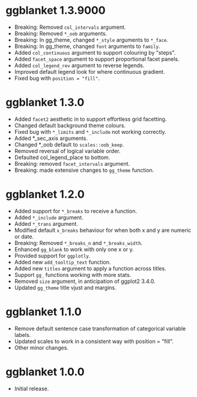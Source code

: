 # ggblanket 1.3.9000

* Breaking: Removed `col_intervals` argument.
* Breaking: Removed `*_oob` arguments.
* Breaking: In gg_theme, changed `*_style` arguments to `*_face`.
* Breaking: In gg_theme, changed `font` arguments to `family`.
* Added `col_continuous` argument to support colouring by "steps". 
* Added `facet_space` argument to support proportional facet panels.
* Added `col_legend_rev` argument to reverse legends.
* Improved default legend look for where continuous gradient.
* Fixed bug with `position = "fill"`.

# ggblanket 1.3.0

* Added `facet2` aesthetic in to support effortless grid facetting.
* Changed default background theme colours.
* Fixed bug with `*_limits` and `*_include` not working correctly.  
* Added *_sec_axis arguments.
* Changed *_oob default to `scales::oob_keep`.
* Removed reversal of logical variable order.
* Defaulted col_legend_place to bottom.  
* Breaking: removed `facet_intervals` argument.
* Breaking: made extensive changes to `gg_theme` function.

# ggblanket 1.2.0

* Added support for `*_breaks` to receive a function.
* Added `*_include` argument. 
* Added `*_trans` argument.
* Modified default `x_breaks` behaviour for when both x and y are numeric or date.
* Breaking: Removed `*_breaks_n` and `*_breaks_width`.
* Enhanced `gg_blank` to work with only one x or y.
* Provided support for `ggplotly`.
* Added new `add_tooltip_text` function.
* Added new `titles` argument to apply a function across titles.
* Support `gg_` functions working with more stats.
* Removed `size` argument, in anticipation of ggplot2 3.4.0.
* Updated `gg_theme` title vjust and margins.

# ggblanket 1.1.0

* Remove default sentence case transformation of categorical variable labels.
* Updated scales to work in a consistent way with position = "fill".
* Other minor changes.

# ggblanket 1.0.0

* Initial release.
